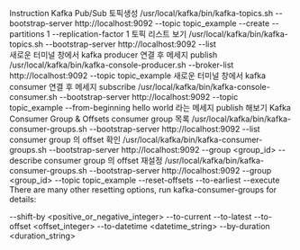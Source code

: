 Instruction
Kafka Pub/Sub
토픽생성
/usr/local/kafka/bin/kafka-topics.sh --bootstrap-server http://localhost:9092 --topic topic_example --create --partitions 1 --replication-factor 1
토픽 리스트 보기
/usr/local/kafka/bin/kafka-topics.sh --bootstrap-server http://localhost:9092 --list    
새로운 터미널 창에서 kafka producer 연결 후 메세지 publish
/usr/local/kafka/bin/kafka-console-producer.sh --broker-list http://localhost:9092 --topic topic_example
새로운 터미널 창에서 kafka consumer 연결 후 메세지 subscribe
/usr/local/kafka/bin/kafka-console-consumer.sh --bootstrap-server http://localhost:9092 --topic topic_example --from-beginning
hello world 라는 메세지 publish 해보기
Kafka Consumer Group & Offsets
consumer group 목록
/usr/local/kafka/bin/kafka-consumer-groups.sh --bootstrap-server http://localhost:9092 --list
consumer group 의 offset 확인
/usr/local/kafka/bin/kafka-consumer-groups.sh --bootstrap-server http://localhost:9092 --group <group_id> --describe
consumer group 의 offset 재설정
/usr/local/kafka/bin/kafka-consumer-groups.sh --bootstrap-server http://localhost:9092 --group <group_id> --topic topic_example --reset-offsets --to-earliest --execute
There are many other resetting options, run kafka-consumer-groups for details:

 --shift-by <positive_or_negative_integer>
 --to-current
 --to-latest
 --to-offset <offset_integer>
 --to-datetime <datetime_string>
 --by-duration <duration_string>
